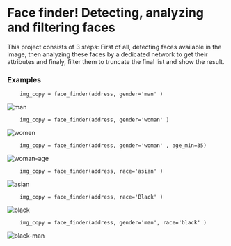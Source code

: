 # Face finder! Detecting, analyzing and filtering faces
This project consists of 3 steps: First of all, detecting faces available in the image, then analyzing these faces by a dedicated network to get their attributes and finaly, filter them to truncate the final list and show the result. 

### Examples

        img_copy = face_finder(address, gender='man' )                  
![man](https://user-images.githubusercontent.com/106428795/184708598-8fb701fa-0805-458d-87e5-f999de59c037.jpg)

        img_copy = face_finder(address, gender='woman' )
![women](https://user-images.githubusercontent.com/106428795/184708614-c01e4a73-35ce-4e32-8065-fa493aac5398.jpg)

        img_copy = face_finder(address, gender='woman' , age_min=35)
![woman-age](https://user-images.githubusercontent.com/106428795/184708634-4da36f1b-0e1e-4f22-846c-c54594f7aeab.jpg)

        img_copy = face_finder(address, race='asian' )
![asian](https://user-images.githubusercontent.com/106428795/184708655-dafb3413-ee68-4015-8b7e-be9b0aa86e53.jpg)

        img_copy = face_finder(address, race='Black' )
![black](https://user-images.githubusercontent.com/106428795/184708690-04a244c7-ff8b-4f87-a7ef-a678655fce07.jpg)

        img_copy = face_finder(address, gender='man', race='black' )
![black-man](https://user-images.githubusercontent.com/106428795/184708709-b05210ef-0116-4579-a3c9-ff25b34d1e51.jpg)


